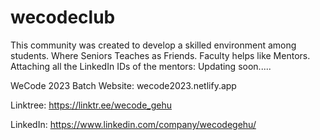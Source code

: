 # wecodeclub
This community was created to develop a skilled environment among students. Where Seniors Teaches as Friends. Faculty helps like Mentors.
Attaching all the LinkedIn IDs of the mentors: Updating soon.....

WeCode 2023 Batch Website: wecode2023.netlify.app

Linktree: https://linktr.ee/wecode_gehu

LinkedIn: https://www.linkedin.com/company/wecodegehu/

